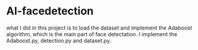 # AI-facedetection
what I did in this project is to load the dataset and implement the Adaboost algorithm, which is the main part of face detectation.
I implement the Adaboost.py, detection.py and dataset.py.
